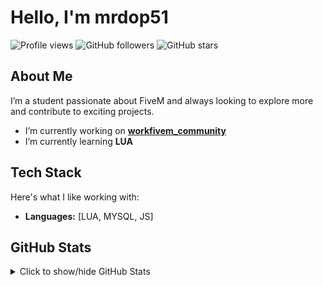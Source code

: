 # Hello, I'm mrdop51

![Profile views](https://komarev.com/ghpvc/?username=mrdop51&color=blueviolet)
![GitHub followers](https://img.shields.io/github/followers/mrdop51?label=Followers)
![GitHub stars](https://img.shields.io/github/stars/mrdop51?label=Stars)

## About Me

I’m a student passionate about FiveM and always looking to explore more and contribute to exciting projects.

- I’m currently working on **[workfivem_community](https://github.com/epyidev/workfivem_community)**
- I’m currently learning **LUA**

## Tech Stack

Here's what I like working with:

- **Languages:** [LUA, MYSQL, JS]

## GitHub Stats

<details>
  <summary>Click to show/hide GitHub Stats</summary>

  <p align="center">
    <img height="180em" src="https://github-readme-stats.vercel.app/api?username=mrdop51&show_icons=true&count_private=true&include_all_commits=true&theme=dark&hide_border=true" />
    <img height="180em" src="https://github-readme-streak-stats.herokuapp.com/?user=mrdop51&theme=dark&hide_border=true" />
  </p>
  
</details>

